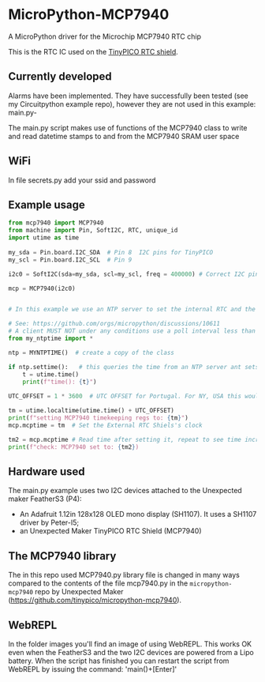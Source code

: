 # MicroPython-MCP7940
A MicroPython driver for the Microchip MCP7940 RTC chip

This is the RTC IC used on the [TinyPICO RTC shield](https://www.tinypico.com/add-ons).

## Currently developed
Alarms have been implemented. They have successfully been tested (see my Circuitpython example repo), however they are not used in this example: main.py-

The main.py script makes use of functions of the MCP7940 class to write and read datetime stamps to and from the MCP7940 SRAM user space

## WiFi
In file secrets.py add your ssid and password

## Example usage

```python
from mcp7940 import MCP7940
from machine import Pin, SoftI2C, RTC, unique_id 
import utime as time
 
my_sda = Pin.board.I2C_SDA  # Pin 8  I2C pins for TinyPICO
my_scl = Pin.board.I2C_SCL  # Pin 9

i2c0 = SoftI2C(sda=my_sda, scl=my_scl, freq = 400000) # Correct I2C pins for FeatherS3

mcp = MCP7940(i2c0)


# In this example we use an NTP server to set the internal RTC and the external RTC (MCP7940)

# See: https://github.com/orgs/micropython/discussions/10611
# A client MUST NOT under any conditions use a poll interval less than 15 seconds.
from my_ntptime import *

ntp = MYNTPTIME()  # create a copy of the class

if ntp.settime():   # this queries the time from an NTP server ant sets the builtin RTC 
    t = utime.time()
    print(f"time(): {t}")
    
UTC_OFFSET = 1 * 3600  # UTC OFFSET for Portugal. For NY, USA this would be: -4 * 3600

tm = utime.localtime(utime.time() + UTC_OFFSET)
print(f"setting MCP7940 timekeeping regs to: {tm}")
mcp.mcptime = tm  # Set the External RTC Shiels's clock

tm2 = mcp.mcptime # Read time after setting it, repeat to see time incrementing
print(f"check: MCP7940 set to: {tm2})

```

## Hardware used

The main.py example uses two I2C devices attached to the Unexpected maker FeatherS3 (P4):
- An Adafruit 1.12in 128x128 OLED mono display (SH1107). It uses a SH1107 driver by Peter-I5;
- an Unexpected Maker TinyPICO RTC Shield (MCP7940)

## The MCP7940 library

The in this repo used MCP7940.py library file is changed in many ways compared to the
contents of the file mcp7940.py in the ```micropython-mcp7940``` repo
by Unexpected Maker (https://github.com/tinypico/micropython-mcp7940).

## WebREPL
In the folder images you'll find an image of using WebREPL. This works OK even when the FeatherS3 and the two I2C devices are powered from a Lipo battery.
When the script has finished you can restart the script from WebREPL by issuing the command: 'main()+[Enter]'

